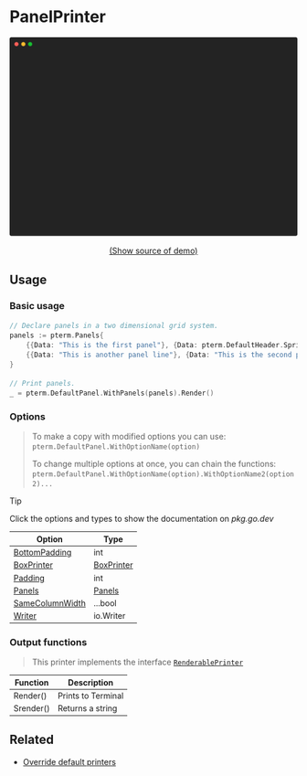 # PanelPrinter

<!--
Replace all of the following strings with the current printer.
     panel Panel PanelPrinter DefaultPanel
-->

![PanelPrinter Example](https://raw.githubusercontent.com/pterm/pterm/master/_examples/panel/animation.svg)

<p align="center"><a href="https://github.com/Sion-L/pterm/blob/master/_examples/panel/main.go" target="_blank">(Show source of demo)</a></p>

## Usage

### Basic usage

```go
// Declare panels in a two dimensional grid system.
panels := pterm.Panels{
    {{Data: "This is the first panel"}, {Data: pterm.DefaultHeader.Sprint("Hello, World!")}, {Data: "This\npanel\ncontains\nmultiple\nlines"}},
    {{Data: "This is another panel line"}, {Data: "This is the second panel\nwith a new line"}},
}

// Print panels.
_ = pterm.DefaultPanel.WithPanels(panels).Render()
```

### Options

> To make a copy with modified options you can use:
> `pterm.DefaultPanel.WithOptionName(option)`
>
> To change multiple options at once, you can chain the functions:
> `pterm.DefaultPanel.WithOptionName(option).WithOptionName2(option2)...`

> [!TIP]
> Click the options and types to show the documentation on _pkg.go.dev_

| Option                                                                                        | Type                                                               |
| --------------------------------------------------------------------------------------------- | ------------------------------------------------------------------ |
| [BottomPadding](https://pkg.go.dev/github.com/Sion-L/pterm#PanelPrinter.WithBottomPadding)     | int                                                                |
| [BoxPrinter](https://pkg.go.dev/github.com/Sion-L/pterm#PanelPrinter.WithBoxPrinter)           | [BoxPrinter](https://pkg.go.dev/github.com/Sion-L/pterm#BoxPrinter) |
| [Padding](https://pkg.go.dev/github.com/Sion-L/pterm#PanelPrinter.WithPadding)                 | int                                                                |
| [Panels](https://pkg.go.dev/github.com/Sion-L/pterm#PanelPrinter.WithPanels)                   | [Panels](https://pkg.go.dev/github.com/Sion-L/pterm#Panels)         |
| [SameColumnWidth](https://pkg.go.dev/github.com/Sion-L/pterm#PanelPrinter.WithSameColumnWidth) | ...bool                                                            |
| [Writer](https://pkg.go.dev/github.com/Sion-L/pterm#PanelPrinter.WithWriter)                   | io.Writer                                                          |

### Output functions

> This printer implements the interface [`RenderablePrinter`](https://github.com/Sion-L/pterm/blob/master/interface_renderable_printer.go)

| Function  | Description        |
| --------- | ------------------ |
| Render()  | Prints to Terminal |
| Srender() | Returns a string   |

## Related

- [Override default printers](docs/customizing/override-default-printer.md)
